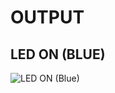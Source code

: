 # OUTPUT

## LED ON (BLUE)

![LED ON (Blue)](https://user-images.githubusercontent.com/101012637/168328555-9075300e-2f50-4551-91ea-18e0b32c48ff.jpeg)

